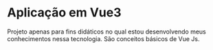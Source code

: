 # Aplicação em Vue3 

Projeto apenas para fins didáticos no qual estou desenvolvendo meus conhecimentos nessa tecnologia. São conceitos básicos de Vue Js.

